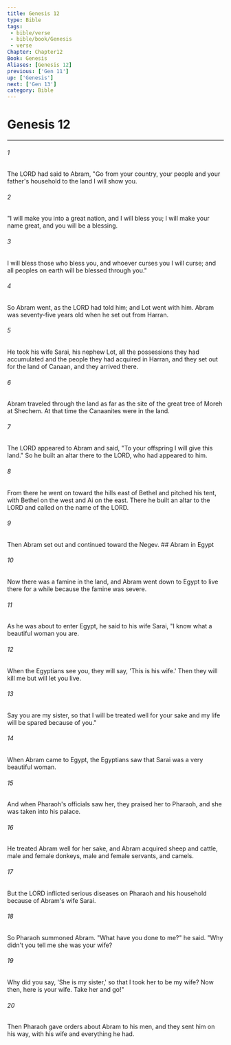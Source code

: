 ```yaml
---
title: Genesis 12
type: Bible
tags:
 - bible/verse
 - bible/book/Genesis
 - verse
Chapter: Chapter12
Book: Genesis
Aliases: [Genesis 12]
previous: ['Gen 11']
up: ['Genesis']
next: ['Gen 13']
category: Bible
---
```

# Genesis 12

***


###### 1 
The LORD had said to Abram, "Go from your country, your people and your father's household to the land I will show you. 

###### 2 
"I will make you into a great nation, and I will bless you; I will make your name great, and you will be a blessing. 

###### 3 
I will bless those who bless you, and whoever curses you I will curse; and all peoples on earth will be blessed through you." 

###### 4 
So Abram went, as the LORD had told him; and Lot went with him. Abram was seventy-five years old when he set out from Harran. 

###### 5 
He took his wife Sarai, his nephew Lot, all the possessions they had accumulated and the people they had acquired in Harran, and they set out for the land of Canaan, and they arrived there. 

###### 6 
Abram traveled through the land as far as the site of the great tree of Moreh at Shechem. At that time the Canaanites were in the land. 

###### 7 
The LORD appeared to Abram and said, "To your offspring I will give this land." So he built an altar there to the LORD, who had appeared to him. 

###### 8 
From there he went on toward the hills east of Bethel and pitched his tent, with Bethel on the west and Ai on the east. There he built an altar to the LORD and called on the name of the LORD. 

###### 9 
Then Abram set out and continued toward the Negev. ## Abram in Egypt 

###### 10 
Now there was a famine in the land, and Abram went down to Egypt to live there for a while because the famine was severe. 

###### 11 
As he was about to enter Egypt, he said to his wife Sarai, "I know what a beautiful woman you are. 

###### 12 
When the Egyptians see you, they will say, 'This is his wife.' Then they will kill me but will let you live. 

###### 13 
Say you are my sister, so that I will be treated well for your sake and my life will be spared because of you." 

###### 14 
When Abram came to Egypt, the Egyptians saw that Sarai was a very beautiful woman. 

###### 15 
And when Pharaoh's officials saw her, they praised her to Pharaoh, and she was taken into his palace. 

###### 16 
He treated Abram well for her sake, and Abram acquired sheep and cattle, male and female donkeys, male and female servants, and camels. 

###### 17 
But the LORD inflicted serious diseases on Pharaoh and his household because of Abram's wife Sarai. 

###### 18 
So Pharaoh summoned Abram. "What have you done to me?" he said. "Why didn't you tell me she was your wife? 

###### 19 
Why did you say, 'She is my sister,' so that I took her to be my wife? Now then, here is your wife. Take her and go!" 

###### 20 
Then Pharaoh gave orders about Abram to his men, and they sent him on his way, with his wife and everything he had. 
